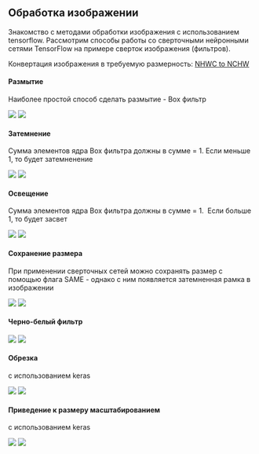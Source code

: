 ## Обработка изображении 

Знакомство с методами обработки изображения с использованием tensorflow. Рассмотрим способы работы со сверточными нейронными сетями TensorFlow на примере сверток изображения (фильтров). 

Конвертация изображения в требуемую размерность:
 [NHWC to NCHW](https://stackoverflow.com/questions/37689423/convert-between-nhwc-and-nchw-in-tensorflow)
 
 
#### Размытие

Наиболее простой способ сделать размытие - Box фильтр
 
 ![](log/source_image.jpg)  ![](log/box_filter.jpg)<br>

#### Затемнение

Сумма элементов ядра Box фильтра должны в сумме = 1. Если меньше 1, то будет затемненение  
 
 ![](log/source_image.jpg)  ![](log/box_filter_dark.jpg)<br>

#### Освещение

Сумма элементов ядра Box фильтра должны в сумме = 1.  Если больше 1, то будет засвет
 
 ![](log/source_image.jpg)  ![](log/box_filter_light.jpg)<br>
 
 
#### Сохранение размера
 
При применении сверточных сетей можно сохранять размер с помощью флага SAME - 
однако с ним появляется затемненная рамка в изображении  
 
![](log/source_image.jpg)  ![](log/box_filter_same.jpg)<br>
 
#### Черно-белый фильтр
  
![](log/source_image.jpg)  ![](log/wbImage.jpg)<br>

 
#### Обрезка

с использованием keras
  
![](log/source_image.jpg)  ![](log/scroppingImage.jpg)<br>


#### Приведение к размеру масштабированием

с использованием keras
  
![](log/source_image.jpg)  ![](log/scallingImage.jpg)<br>
